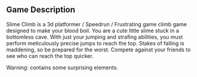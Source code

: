 ## Game Description

Slime Climb is a 3d platformer / Speedrun / Frustrating game climb game designed to make your blood boil. You are a cute little slime stuck in a bottomless cave. With just your jumping and strafing abilities, you must perform meticulously precise jumps to reach the top. Stakes of falling is maddening, so be prepared for the worst. Compete against your friends to see who can reach the top quicker.

Warning: contains some surprising elements.
